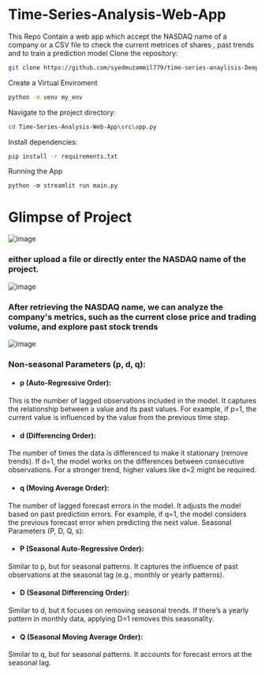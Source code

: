 # Time-Series-Analysis-Web-App
This Repo Contain a web app which accept the NASDAQ name of a company or a CSV file to check the current metrices of shares , past trends and to train a prediction model
Clone the repository:
```bash
git clone https://github.com/syedmuzammil779/time-series-anaylisis-Deep-Learning
```
Create a Virtual Enviroment
```bash
python -m venv my_env
```
Navigate to the project directory:
```Bash
cd Time-Series-Analysis-Web-App\src\app.py
```
Install dependencies:
```bash
pip install -r requirements.txt
```
Running the App
```commandline
python -m streamlit run main.py
```

# Glimpse of Project

![image](https://github.com/user-attachments/assets/d70a04a6-daaa-4e7a-9f2e-173d3dc71799)
### either upload a file or directly enter the NASDAQ name of the project.
![image](https://github.com/user-attachments/assets/99bd7075-87ed-4ac4-a9f3-7c6fab5ef2d8)
### After retrieving the NASDAQ name, we can analyze the company's metrics, such as the current close price and trading volume, and explore past stock trends
![image](https://github.com/user-attachments/assets/a9d5aba4-532c-434e-9805-ec9e7ce33fd1)
### Non-seasonal Parameters (p, d, q):
- #### p (Auto-Regressive Order):

This is the number of lagged observations included in the model. It captures the relationship between a value and its past values.
For example, if p=1, the current value is influenced by the value from the previous time step.
- #### d (Differencing Order):

The number of times the data is differenced to make it stationary (remove trends).
If d=1, the model works on the differences between consecutive observations. For a stronger trend, higher values like d=2 might be required.
- #### q (Moving Average Order):

The number of lagged forecast errors in the model. It adjusts the model based on past prediction errors.
For example, if q=1, the model considers the previous forecast error when predicting the next value.
Seasonal Parameters (P, D, Q, s):
- #### P (Seasonal Auto-Regressive Order):

Similar to p, but for seasonal patterns. It captures the influence of past observations at the seasonal lag (e.g., monthly or yearly patterns).
- #### D (Seasonal Differencing Order):

Similar to d, but it focuses on removing seasonal trends. If there’s a yearly pattern in monthly data, applying D=1 removes this seasonality.
- #### Q (Seasonal Moving Average Order):

Similar to q, but for seasonal patterns. It accounts for forecast errors at the seasonal lag.



